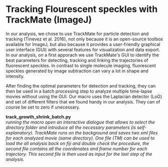 # Tracking Flourescent speckles with TrackMate (ImageJ)

In our analysis, we chose to use TrackMate for particle detection and tracking (Tinevez et al. 2016), not only because it is an open-source toolbox available for ImageJ, but also because it provides a user-friendly graphical user interface (GUI) with several features for visualization and data export. In our analysis, on a first apporach we use TrackMate's GUI to identify the best parameters for detecting, tracking and linking the trajectories of fluorescent speckles. In contrast to single molecule imaging, fluorescent speckles generated by image subtraction can vary a lot in shape and intensity. 

After finding the optimal parameters for detection and tracking, they can then be used in a batch processing step to analyze multiple time-lapse movies without using the GUI. Our macro uses the Laplacian detector (LoG) and set of different filters that we found handy in our analysis. They can of course be set to zero if unecessary.

**track_growth_shrink_batch.py** <br>
*running the macro open an interactive dialogue that allows to select the directory folder and introduce all the necessary parameters (is self-explanatory). TrackMate runs on the background and saves two xml files for each analyzed movie (same directory). One file (TM) can be used to load the all analysis back on fiji and double check the procedure, the second file contains all the coordenates and frame number for each trajectory. This second file is then used as input for the last step of the analysis.*
